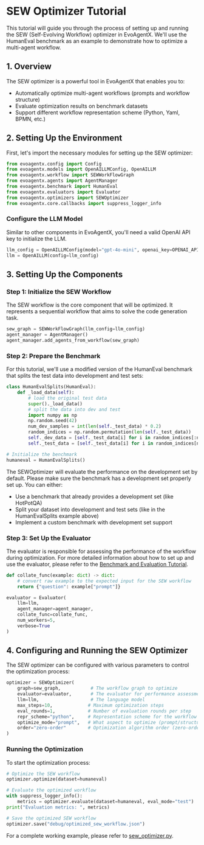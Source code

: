 # SEW Optimizer Tutorial

This tutorial will guide you through the process of setting up and running the SEW (Self-Evolving Workflow) optimizer in EvoAgentX. We'll use the HumanEval benchmark as an example to demonstrate how to optimize a multi-agent workflow.

## 1. Overview

The SEW optimizer is a powerful tool in EvoAgentX that enables you to:

- Automatically optimize multi-agent workflows (prompts and workflow structure)
- Evaluate optimization results on benchmark datasets
- Support different workflow representation scheme (Python, Yaml, BPMN, etc.)

## 2. Setting Up the Environment

First, let's import the necessary modules for setting up the SEW optimizer:

```python
from evoagentx.config import Config
from evoagentx.models import OpenAILLMConfig, OpenAILLM
from evoagentx.workflow import SEWWorkFlowGraph 
from evoagentx.agents import AgentManager
from evoagentx.benchmark import HumanEval 
from evoagentx.evaluators import Evaluator 
from evoagentx.optimizers import SEWOptimizer 
from evoagentx.core.callbacks import suppress_logger_info
```

### Configure the LLM Model

Similar to other components in EvoAgentX, you'll need a valid OpenAI API key to initialize the LLM. 

```python
llm_config = OpenAILLMConfig(model="gpt-4o-mini", openai_key=OPENAI_API_KEY)
llm = OpenAILLM(config=llm_config)
```

## 3. Setting Up the Components

### Step 1: Initialize the SEW Workflow

The SEW workflow is the core component that will be optimized. It represents a sequential workflow that aims to solve the code generation task. 

```python
sew_graph = SEWWorkFlowGraph(llm_config=llm_config)
agent_manager = AgentManager()
agent_manager.add_agents_from_workflow(sew_graph)
```

### Step 2: Prepare the Benchmark

For this tutorial, we'll use a modified version of the HumanEval benchmark that splits the test data into development and test sets:

```python
class HumanEvalSplits(HumanEval):
    def _load_data(self):
        # load the original test data 
        super()._load_data()
        # split the data into dev and test
        import numpy as np 
        np.random.seed(42)
        num_dev_samples = int(len(self._test_data) * 0.2)
        random_indices = np.random.permutation(len(self._test_data))
        self._dev_data = [self._test_data[i] for i in random_indices[:num_dev_samples]]
        self._test_data = [self._test_data[i] for i in random_indices[num_dev_samples:]]

# Initialize the benchmark
humaneval = HumanEvalSplits()
```

The SEWOptimizer will evaluate the performance on the development set by default. Please make sure the benchmark has a development set properly set up. You can either:
   - Use a benchmark that already provides a development set (like HotPotQA)
   - Split your dataset into development and test sets (like in the HumanEvalSplits example above)
   - Implement a custom benchmark with development set support

### Step 3: Set Up the Evaluator

The evaluator is responsible for assessing the performance of the workflow during optimization. For more detailed information about how to set up and use the evaluator, please refer to the [Benchmark and Evaluation Tutorial](./benchmark_and_evaluation.md).

```python
def collate_func(example: dict) -> dict:
    # convert raw example to the expected input for the SEW workflow
    return {"question": example["prompt"]}

evaluator = Evaluator(
    llm=llm, 
    agent_manager=agent_manager, 
    collate_func=collate_func, 
    num_workers=5, 
    verbose=True
)
```

## 4. Configuring and Running the SEW Optimizer

The SEW optimizer can be configured with various parameters to control the optimization process:

```python
optimizer = SEWOptimizer(
    graph=sew_graph,           # The workflow graph to optimize
    evaluator=evaluator,       # The evaluator for performance assessment
    llm=llm,                   # The language model
    max_steps=10,             # Maximum optimization steps
    eval_rounds=1,            # Number of evaluation rounds per step
    repr_scheme="python",     # Representation scheme for the workflow
    optimize_mode="prompt",   # What aspect to optimize (prompt/structure/all)
    order="zero-order"        # Optimization algorithm order (zero-order/first-order)
)
```

### Running the Optimization

To start the optimization process:

```python
# Optimize the SEW workflow
optimizer.optimize(dataset=humaneval)

# Evaluate the optimized workflow
with suppress_logger_info():
    metrics = optimizer.evaluate(dataset=humaneval, eval_mode="test")
print("Evaluation metrics: ", metrics)

# Save the optimized SEW workflow
optimizer.save("debug/optimized_sew_workflow.json")
```

For a complete working example, please refer to [sew_optimizer.py](https://github.com/EvoAgentX/EvoAgentX/blob/main/examples/sew_optimizer.py).
